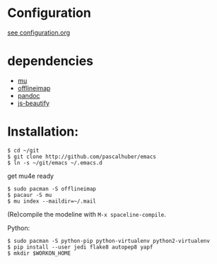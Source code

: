 # Configuration

[see configuration.org](configuration.org)

# dependencies

* [mu](https://www.djcbsoftware.nl/code/mu/)
* [offlineimap](http://www.offlineimap.org/)
* [pandoc](http://pandoc.org/)
* [js-beautify](https://github.com/beautify-web/js-beautify)

# Installation:

```
$ cd ~/git 
$ git clone http://github.com/pascalhuber/emacs
$ ln -s ~/git/emacs ~/.emacs.d
```

get mu4e ready
```
$ sudo pacman -S offlineimap 
$ pacaur -S mu
$ mu index --maildir=~/.mail
```

(Re)compile the modeline with `M-x spaceline-compile`.

Python:
```
$ sudo pacman -S python-pip python-virtualenv python2-virtualenv
$ pip install --user jedi flake8 autopep8 yapf
$ mkdir $WORKON_HOME
```
